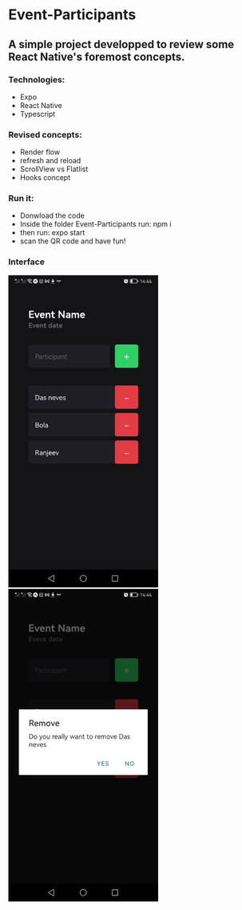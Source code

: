 # Event-Participants

## A simple project developped to review some React Native's foremost concepts.

### Technologies:

- Expo
- React Native
- Typescript

### Revised concepts:

- Render flow
- refresh and reload
- ScrollView vs Flatlist
- Hooks concept

### Run it:

- Donwload the code
- Inside the folder Event-Participants run:
 npm i
- then run:
 expo start
- scan the QR code and have fun!

### Interface

<img src="https://github.com/gabrieldasneves/Event-Participants/blob/main/Event-Participants/src/assets/mainscreen.jpeg?raw=true" width="300" height="auto">

<img src="https://github.com/gabrieldasneves/Event-Participants/blob/main/Event-Participants/src/assets/deletealert.jpeg?raw=true" width="300" height="auto">


